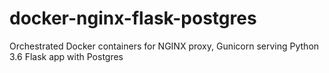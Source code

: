 # docker-nginx-flask-postgres
Orchestrated Docker containers for NGINX proxy, Gunicorn serving Python 3.6 Flask app with Postgres
